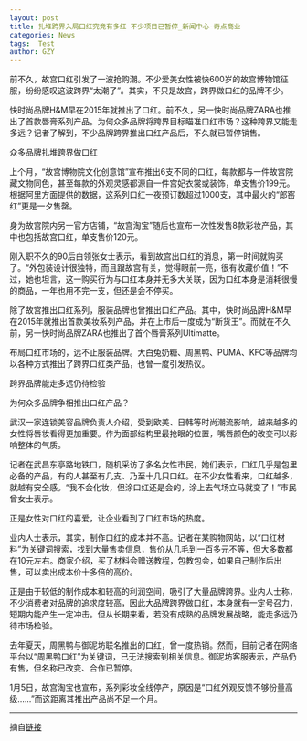 ```yaml
---
layout: post
title: 扎堆跨界入局口红究竟有多红 不少项目已暂停_新闻中心-奇点商业
categories: News
tags:  Test
author: GZY
---
```


前不久，故宫口红引发了一波抢购潮。不少爱美女性被快600岁的故宫博物馆征服，纷纷感叹这波跨界“太潮了”。其实，不只是故宫，跨界做口红的品牌不少。

快时尚品牌H&M早在2015年就推出了口红。前不久，另一快时尚品牌ZARA也推出了首款唇膏系列产品。为何众多品牌将跨界目标瞄准口红市场？这种跨界又能走多远？记者了解到，不少品牌跨界推出口红产品后，不久就已暂停销售。

众多品牌扎堆跨界做口红

上个月，“故宫博物院文化创意馆”宣布推出6支不同的口红，每款都与一件故宫院藏文物同色，甚至每款的外观灵感都源自一件宫妃衣裳或装饰，单支售价199元。根据阿里方面提供的数据，这系列口红一夜预订数超过1000支，其中最火的“郎窑红”更是一夕售罄。

身为故宫院内另一官方店铺，“故宫淘宝”随后也宣布一次性发售8款彩妆产品，其中也包括故宫口红，单支售价120元。

刚入职不久的90后白领张女士表示，看到故宫出口红的消息，第一时间就购买了。“外包装设计很独特，而且跟故宫有关，觉得眼前一亮，很有收藏价值！”不过，她也坦言，这一购买行为与口红本身并无多大关联，因为口红本身是消耗很慢的商品，一年也用不完一支，但还是会不停买。

除了故宫推出口红系列，服装品牌也曾推出口红产品。其中，快时尚品牌H&M早在2015年就推出首款美妆系列产品，并在上市后一度成为“断货王”。而就在不久前，另一快时尚品牌ZARA也推出了首个唇膏系列Ultimatte。

布局口红市场的，远不止服装品牌。大白兔奶糖、周黑鸭、PUMA、KFC等品牌均以各种方式推出了跨界口红类产品，也曾一度引发热议。

跨界品牌能走多远仍待检验

为何众多品牌争相推出口红产品？

武汉一家连锁美容品牌负责人介绍，受到欧美、日韩等时尚潮流影响，越来越多的女性将唇妆看得更加重要。作为面部结构里最抢眼的位置，嘴唇颜色的改变可以影响整体的气质。

记者在武昌东亭路地铁口，随机采访了多名女性市民，她们表示，口红几乎是包里必备的产品，有的人甚至有几支、乃至十几只口红。在不少女性看来，口红越多，就越有安全感。“我不会化妆，但涂口红还是会的，涂上去气场立马就变了！”市民曾女士表示。

正是女性对口红的喜爱，让企业看到了口红市场的热度。

业内人士表示，其实，制作口红的成本并不高。记者在某购物网站，以“口红材料”为关键词搜索，找到大量售卖信息，售价从几毛到一百多元不等，但大多数都在10元左右。商家介绍，买了材料会赠送教程，包教包会，如果自己制作后出售，可以卖出成本价十多倍的高价。

正是由于较低的制作成本和较高的利润空间，吸引了大量品牌跨界。业内人士称，不少消费者对品牌的追求度较高，因此大品牌跨界做口红，本身就有一定号召力，短期内能产生一定冲击。但从长期来看，若没有成熟的品牌发展战略，能走多远仍待市场检验。

去年夏天，周黑鸭与御泥坊联名推出的口红，曾一度热销。然而，目前记者在网络平台以“周黑鸭口红”为关键词，已无法搜索到相关信息。御泥坊客服表示，产品仍有售，但名称已改变、合作已暂停。

1月5日，故宫淘宝也宣布，系列彩妆全线停产，原因是“口红外观反馈不够份量高级……”而这距离其推出产品尚不足一个月。





*****

摘自[链接](http://wuhan.iqidian.com/news/xinlingshou/2019_01_18-51844938_0.html)